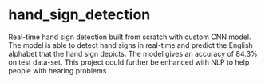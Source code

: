 # hand_sign_detection
Real-time hand sign detection built from scratch with custom CNN model. The model is able to detect hand signs in real-time and predict the English alphabet that the hand sign depicts. The model gives an accuracy of 84.3% on test data-set. This project could further be enhanced with NLP to help people with hearing problems
